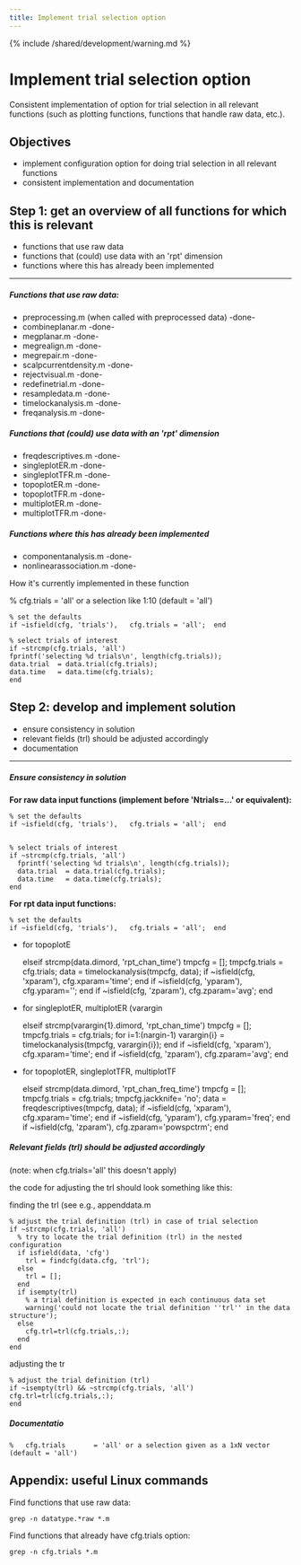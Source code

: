 ```yaml
---
title: Implement trial selection option
---
```


{% include /shared/development/warning.md %}

# Implement trial selection option

Consistent implementation of option for trial selection in all relevant functions (such as plotting functions, functions that handle raw data, etc.).

## Objectives

- implement configuration option for doing trial selection in all relevant functions
- consistent implementation and documentation

## Step 1: get an overview of all functions for which this is relevant

- functions that use raw data
- functions that (could) use data with an 'rpt' dimension
- functions where this has already been implemented

---

##### Functions that use raw data:

- preprocessing.m (when called with preprocessed data) -done-
- combineplanar.m -done-
- megplanar.m -done-
- megrealign.m -done-
- megrepair.m -done-
- scalpcurrentdensity.m -done-
- rejectvisual.m -done-
- redefinetrial.m -done-
- resampledata.m -done-
- timelockanalysis.m -done-
- freqanalysis.m -done-

##### Functions that (could) use data with an 'rpt' dimension

- freqdescriptives.m -done-
- singleplotER.m -done-
- singleplotTFR.m -done-
- topoplotER.m -done-
- topoplotTFR.m -done-
- multiplotER.m -done-
- multiplotTFR.m -done-

##### Functions where this has already been implemented

- componentanalysis.m -done-
- nonlinearassociation.m -done-

How it's currently implemented in these function

 % cfg.trials = 'all' or a selection like 1:10 (default = 'all')

    % set the defaults
    if ~isfield(cfg, 'trials'),   cfg.trials = 'all';  end

    % select trials of interest
    if ~strcmp(cfg.trials, 'all')
    fprintf('selecting %d trials\n', length(cfg.trials));
    data.trial  = data.trial(cfg.trials);
    data.time   = data.time(cfg.trials);
    end

## Step 2: develop and implement solution

- ensure consistency in solution
- relevant fields (trl) should be adjusted accordingly
- documentation

---

##### Ensure consistency in solution

**For raw data input functions (implement before 'Ntrials=...' or equivalent):**

    % set the defaults
    if ~isfield(cfg, 'trials'),   cfg.trials = 'all';  end


    % select trials of interest
    if ~strcmp(cfg.trials, 'all')
      fprintf('selecting %d trials\n', length(cfg.trials));
      data.trial  = data.trial(cfg.trials);
      data.time   = data.time(cfg.trials);
    end

**For rpt data input functions:**

    % set the defaults
    if ~isfield(cfg, 'trials'),   cfg.trials = 'all';  end

- for topoplotE

  elseif strcmp(data.dimord, 'rpt_chan_time')
  tmpcfg = [];
  tmpcfg.trials = cfg.trials;
  data = timelockanalysis(tmpcfg, data);
  if ~isfield(cfg, 'xparam'), cfg.xparam='time'; end
  if ~isfield(cfg, 'yparam'), cfg.yparam=''; end
  if ~isfield(cfg, 'zparam'), cfg.zparam='avg'; end

- for singleplotER, multiplotER (varargin

  elseif strcmp(varargin{1}.dimord, 'rpt_chan_time')
  tmpcfg = [];
  tmpcfg.trials = cfg.trials;
  for i=1:(nargin-1)
  varargin{i} = timelockanalysis(tmpcfg, varargin{i});
  end
  if ~isfield(cfg, 'xparam'), cfg.xparam='time'; end
  if ~isfield(cfg, 'zparam'), cfg.zparam='avg'; end

- for topoplotER, singleplotTFR, multiplotTF

  elseif strcmp(data.dimord, 'rpt_chan_freq_time')
  tmpcfg = [];
  tmpcfg.trials = cfg.trials;
  tmpcfg.jackknife= 'no';
  data = freqdescriptives(tmpcfg, data);
  if ~isfield(cfg, 'xparam'), cfg.xparam='time'; end
  if ~isfield(cfg, 'yparam'), cfg.yparam='freq'; end
  if ~isfield(cfg, 'zparam'), cfg.zparam='powspctrm'; end

##### Relevant fields (trl) should be adjusted accordingly

(note: when cfg.trials='all' this doesn't apply)

the code for adjusting the trl should look something like this:

finding the trl (see e.g., appenddata.m

    % adjust the trial definition (trl) in case of trial selection
    if ~strcmp(cfg.trials, 'all')
      % try to locate the trial definition (trl) in the nested configuration
      if isfield(data, 'cfg')
        trl = findcfg(data.cfg, 'trl');
      else
        trl = [];
      end
      if isempty(trl)
        % a trial definition is expected in each continuous data set
        warning('could not locate the trial definition ''trl'' in the data structure');
      else
        cfg.trl=trl(cfg.trials,:);
      end
    end

adjusting the tr

    % adjust the trial definition (trl)
    if ~isempty(trl) && ~strcmp(cfg.trials, 'all')
    cfg.trl=trl(cfg.trials,:);
    end

##### Documentatio

    %   cfg.trials       = 'all' or a selection given as a 1xN vector (default = 'all')

## Appendix: useful Linux commands

Find functions that use raw data:

    grep -n datatype.*raw *.m

Find functions that already have cfg.trials option:

    grep -n cfg.trials *.m
